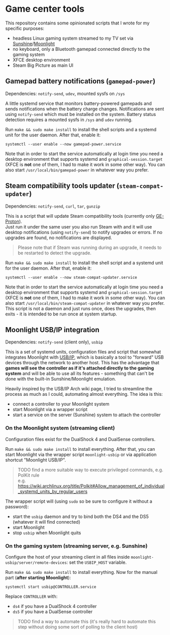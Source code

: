 # Game center tools

This repository contains some opinionated scripts that I wrote for my specific purposes:

* headless Linux gaming system streamed to my TV set via [Sunshine](https://app.lizardbyte.dev/Sunshine/)/[Moonlight](https://moonlight-stream.org/)
* no keyboard, only a Bluetooth gamepad connected directly to the gaming system
* XFCE desktop environment
* Steam Big Picture as main UI

## Gamepad battery notifications (`gamepad-power`)

Dependencies: `notify-send`, `udev`, mounted sysfs on `/sys`

A little systemd service that monitors battery-powered gamepads and sends notifications when the battery charge changes.
Notifications are sent using `notify-send` which must be installed on the system. Battery status detection requires a
mounted sysfs in `/sys` and `udev` running.

Run `make && sudo make install` to install the shell scripts and a systemd unit for the user daemon. After that, enable it:

```shell
systemctl --user enable --now gamepad-power.service
```

Note that in order to start the service automatically at login time you need a desktop environment that supports systemd
and `graphical-session.target` (XFCE is **not** one of them, I had to make it work in some other way). You can also
start `/usr/local/bin/gamepad-power` in whatever way you prefer.

## Steam compatibility tools updater (`steam-compat-updater`)

Dependencies: `notify-send`, `curl`, `tar`, `gunzip` 

This is a script that will update Steam compatibility tools (currently only [GE-Proton](https://github.com/GloriousEggroll/proton-ge-custom)).  
Just run it under the same user you also run Steam with and it will use desktop notifications (using `notify-send`) to
notify upgrades or errors. If no upgrades are found, no notifications are displayed.

> Please note that if Steam was running during an upgrade, it needs to be restarted to detect the upgrade.

Run `make && sudo make install` to install the shell script and a systemd unit for the user daemon. After that, enable it:

```shell
systemctl --user enable --now steam-compat-updater.service
```

Note that in order to start the service automatically at login time you need a desktop environment that supports systemd
and `graphical-session.target` (XFCE is **not** one of them, I had to make it work in some other way). You can also
start `/usr/local/bin/steam-compat-updater` in whatever way you prefer. This script is not a daemon and just runs once,
does the upgrades, then exits - it is intended to be run once at system startup.

## Moonlight USB/IP integration

Dependencies: `notify-send` (client only), `usbip`

This is a set of systemd units, configuration files and script that somewhat integrates Moonlight
with [USB/IP](https://wiki.archlinux.org/title/USB/IP), which is basically a tool to "forward" USB devices through the network to another host. This has the
advantage that **games will see the controller as if it's attached directly to the gaming system** and will be able to
use all its features - something that can't be done with the built-in Sunshine/Moonlight emulation.

Heavily inspired by the USB/IP Arch wiki page, I tried to streamline the process as much as I could, automating almost
everything. The idea is this:

* connect a controller to your Moonlight system
* start Moonlight via a wrapper script
* start a service on the server (Sunshine) system to attach the controller

### On the Moonlight system (streaming client)

Configuration files exist for the DualShock 4 and DualSense controllers.

Run `make && sudo make install` to install everything. After that, you can start Moonlight via the wrapper script
`moonlight-usbip` or via application shortcut "Moonlight USB/IP".

> TODO find a more suitable way to execute privileged commands, e.g. PolKit rule  
> e.g. https://wiki.archlinux.org/title/Polkit#Allow_management_of_individual_systemd_units_by_regular_users

The wrapper script will (using `sudo` so be sure to configure it without a password):

* start the `usbip` daemon and try to bind both the DS4 and the DS5 (whatever it will find connected)
* start Moonlight
* stop `usbip` when Moonlight quits

### On the gaming system (streaming server, e.g. Sunshine)

Configure the host of your streaming client in all files inside `moonlight-usbip/server/remote-devices`: set the
`USBIP_HOST` variable.

Run `make && sudo make install` to install everything. Now for the manual part (**after starting Moonlight**):

```shell
systemctl start usbip@CONTROLLER.service
```

Replace `CONTROLLER` with:

* `ds4` if you have a DualShock 4 controller
* `ds5` if you have a DualSense controller

> TODO find a way to automate this (it's really hard to automate this step without doing some sort of polling to the client host)

